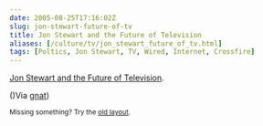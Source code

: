 ```yaml
--- 
date: 2005-08-25T17:16:02Z
slug: jon-stewart-future-of-tv
title: Jon Stewart and the Future of Television
aliases: [/culture/tv/jon_stewart_future_of_tv.html]
tags: [Poltics, Jon Stewart, TV, Wired, Internet, Crossfire]
---
```


<p><a href="http://www.wired.com/wired/archive/13.09/stewart.html" title="Reinventing Television">Jon Stewart and the Future of Television</a>.</p>

<p>()Via <a href="http://radar.oreilly.com/nat/" title="Nat's Radar">gnat</a>)</p>

<p class="past"><small>Missing something? Try the <a rel="nofollow" href="http://past.justatheory.com/culture/tv/jon_stewart_future_of_tv.html">old layout</a>.</small></p>


